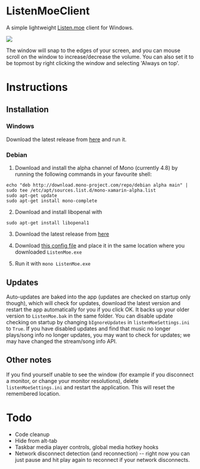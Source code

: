 # ListenMoeClient
A simple lightweight [Listen.moe](https://listen.moe) client for Windows.

![](http://i.imgur.com/nQuZyh5.gif)

The window will snap to the edges of your screen, and you can mouse scroll on the window to increase/decrease the volume. You can also set it to be topmost by right clicking the window and selecting 'Always on top'. 

# Instructions

## Installation

### Windows
Download the latest release from [here](https://github.com/anonymousthing/ListenMoeClient/releases) and run it.

### Debian
 1) Download and install the alpha channel of Mono (currently 4.8) by running the following commands in your favourite shell:  
 
```
echo "deb http://download.mono-project.com/repo/debian alpha main" | sudo tee /etc/apt/sources.list.d/mono-xamarin-alpha.list
sudo apt-get update  
sudo apt-get install mono-complete  
```
    
 2) Download and install libopenal with
 
```
sudo apt-get install libopenal1  
```
    
 3) Download the latest release from [here](https://github.com/anonymousthing/ListenMoeClient/releases)
 
 4) Download [this config file](https://raw.githubusercontent.com/anonymousthing/ListenMoeClient/master/ListenMoe.exe.config) and place it in the same location where you downloaded `ListenMoe.exe`
 
 5) Run it with `mono ListenMoe.exe`
 

## Updates
Auto-updates are baked into the app (updates are checked on startup only though), which will check for updates, download the latest version and restart the app automatically for you if you click OK. It backs up your older version to `ListenMoe.bak` in the same folder. You can disable update checking on startup by changing `bIgnoreUpdates` in `listenMoeSettings.ini` to `True`. 
If you have disabled updates and find that music no longer plays/song info no longer updates, you may want to check for updates; we may have changed the stream/song info API.

## Other notes
If you find yourself unable to see the window (for example if you disconnect a monitor, or change your monitor resolutions), delete `listenMoeSettings.ini` and restart the application. This will reset the remembered location.

# Todo
 - Code cleanup
 - Hide from alt-tab
 - Taskbar media player controls, global media hotkey hooks
 - Network disconnect detection (and reconnection) -- right now you can just pause and hit play again to reconnect if your network disconnects. 

